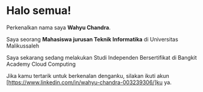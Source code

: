 # Halo semua! 

Perkenalkan nama saya **Wahyu Chandra**.<br>

Saya seorang **Mahasiswa jurusan Teknik Informatika** di Universitas Malikussaleh

Saya sekarang sedang melakukan Studi Independen Bersertifikat di Bangkit Academy Cloud Computing

Jika kamu tertarik untuk berkenalan denganku, silakan ikuti akun [https://www.linkedin.com/in/wahyu-chandra-003239306/]ku ya.
